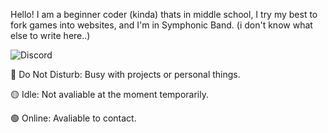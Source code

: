 Hello! I am a beginner coder (kinda) thats in middle school, I try my best to fork games into websites, and I'm in Symphonic Band. (i don't know what else to write here..)

![Discord](https://discord-readme-badge.vercel.app/api?id=1359675120502964234)

🔴 Do Not Disturb: Busy with projects or personal things.

🟡 Idle: Not avaliable at the moment temporarily.

🟢 Online: Avaliable to contact.
